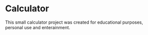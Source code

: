 # Calculator

This small calculator project was created for educational purposes, personal use and enterainment.

